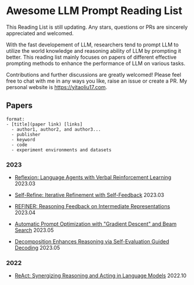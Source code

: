 # Awesome LLM Prompt Reading List

This Reading List is still updating. Any stars, questions or PRs are sincerely appreciated and welcomed.

With the fast developement of LLM, researchers tend to prompt LLM to utilize the world knowledge and reasoning ability of LLM by prompting it better. This reading list mainly focuses on papers of different effective prompting methods to enhance the performance of LLM on various tasks.

Contributions and further discussions are greatly welcomed! Please feel free to chat with me in any ways you like, raise an issue or create a PR. My personal website is https://yitaoliu17.com. 

## Papers

```
format:
- [title](paper link) [links]
  - author1, author2, and author3...
  - publisher
  - keyword
  - code
  - experiment environments and datasets
```

### 2023
- [Reflexion: Language Agents with Verbal Reinforcement Learning](https://arxiv.org/abs/2303.11366) 2023.03

- [Self-Refine: Iterative Refinement with Self-Feedback](https://arxiv.org/abs/2303.17651) 2023.03
  
- [REFINER: Reasoning Feedback on Intermediate Representations](https://arxiv.org/abs/2304.01904) 2023.04

- [Automatic Prompt Optimization with "Gradient Descent" and Beam Search](https://arxiv.org/abs/2305.03495) 2023.05

- [Decomposition Enhances Reasoning via Self-Evaluation Guided Decoding](https://arxiv.org/abs/2305.00633) 2023.05

### 2022
- [ReAct: Synergizing Reasoning and Acting in Language Models](https://arxiv.org/abs/2210.03629) 2022.10

  